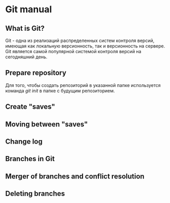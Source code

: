 # Git manual

## What is Git?

Git - одна из реализаций распределенных систем контроля версий, имеющая как локальную версионность, так и версионность на сервере. Git является самой популярной системой контроля версий на сегодняшний день.

## Prepare repository

Для того, чтобы создать репозиторий в указанной папке используется команда *git init* в папке с будущим репозиторием.

## Create "saves"

## Moving between "saves"

## Change log

## Branches in Git

## Merger of branches and conflict resolution

## Deleting branches


